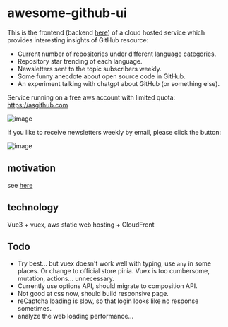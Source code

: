 # awesome-github-ui

This is the frontend (backend [here](https://github.com/ajeecai/awesome-github-srv)) of a cloud hosted service which provides interesting insights of GitHub resource:

- Current number of repositories under different language categories.
- Repository star trending of each language.
- Newsletters sent to the topic subscribers weekly.
- Some funny anecdote about open source code in GitHub.
- An experiment talking with chatgpt about GitHub (or something else).

Service running on a free aws account with limited quota: https://asgithub.com

![image](https://github.com/user-attachments/assets/5b4bd4b4-678f-4fee-a616-7bf7ec7731b8)

If you like to receive newsletters weekly by email, please click the button:

![image](https://github.com/user-attachments/assets/a4ee5eb2-3f3e-45f1-988c-c3d1e8b17341)

## motivation

see [here](https://asgithub.com/about)

## technology

Vue3 + vuex, aws static web hosting + CloudFront

## Todo

- Try best... but vuex doesn't work well with typing, use `any` in some places. Or change to official store pinia. Vuex is too cumbersome, mutation, actions... unnecessary.
- Currently use options API, should migrate to composition API.
- Not good at css now, should build responsive page.
- reCaptcha loading is slow, so that login looks like no response sometimes.
- analyze the web loading performance...
